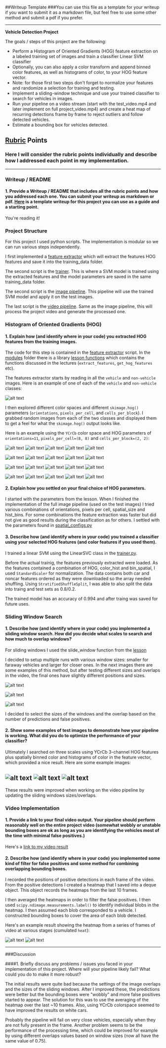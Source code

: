##Writeup Template
###You can use this file as a template for your writeup if you want to submit it as a markdown file, but feel free to use some other method and submit a pdf if you prefer.

---

**Vehicle Detection Project**

The goals / steps of this project are the following:

* Perform a Histogram of Oriented Gradients (HOG) feature extraction on a labeled training set of images and train a classifier Linear SVM classifier
* Optionally, you can also apply a color transform and append binned color features, as well as histograms of color, to your HOG feature vector.
* Note: for those first two steps don't forget to normalize your features and randomize a selection for training and testing.
* Implement a sliding-window technique and use your trained classifier to search for vehicles in images.
* Run your pipeline on a video stream (start with the test_video.mp4 and later implement on full project_video.mp4) and create a heat map of recurring detections frame by frame to reject outliers and follow detected vehicles.
* Estimate a bounding box for vehicles detected.

[//]: # (Image References)
[image1]: ./examples/car_not_car.png

[hog_c1]: ./output_images/train_hog_features/img1.png
[hog_c2]: ./output_images/train_hog_features/img2.png
[hog_c3]: ./output_images/train_hog_features/img3.png
[hog_c4]: ./output_images/train_hog_features/img4.png
[hog_c5]: ./output_images/train_hog_features/img5.png
[hog_c6]: ./output_images/train_hog_features/orig1.png
[hog_c7]: ./output_images/train_hog_features/orig2.png
[hog_c8]: ./output_images/train_hog_features/orig3.png
[hog_c9]: ./output_images/train_hog_features/orig4.png
[hog_c10]: ./output_images/train_hog_features/orig5.png

[hog_n1]: ./output_images/train_hog_features_car/img1.png
[hog_n2]: ./output_images/train_hog_features_car/img2.png
[hog_n3]: ./output_images/train_hog_features_car/img3.png
[hog_n4]: ./output_images/train_hog_features_car/img4.png
[hog_n5]: ./output_images/train_hog_features_car/img5.png
[hog_n6]: ./output_images/train_hog_features_car/orig1.png
[hog_n7]: ./output_images/train_hog_features_car/orig2.png
[hog_n8]: ./output_images/train_hog_features_car/orig3.png
[hog_n9]: ./output_images/train_hog_features_car/orig4.png
[hog_n10]: ./output_images/train_hog_features_car/orig5.png

[slide1]: ./output_images/image_slide_windows/img1_far.png
[slide2]: ./output_images/image_slide_windows/img1_med1.png
[slide3]: ./output_images/image_slide_windows/img1_near.png

[foud_cars1]: ./output_images/found_cars/img2.png
[foud_cars2]: ./output_images/found_cars/img3.png
[foud_cars3]: ./output_images/found_cars/img4.png

[heatmap1]: ./output_images/heatmap_cars/img4.png
[heatmap2]: ./output_images/heatmap_cars/img12.png

[image5]: ./examples/bboxes_and_heat.png
[image6]: ./examples/labels_map.png
[image7]: ./examples/output_bboxes.png
[video1]: ./project_video.mp4

## [Rubric](https://review.udacity.com/#!/rubrics/513/view) Points
### Here I will consider the rubric points individually and describe how I addressed each point in my implementation.  

---
### Writeup / README

#### 1. Provide a Writeup / README that includes all the rubric points and how you addressed each one.  You can submit your writeup as markdown or pdf.  [Here](https://github.com/udacity/CarND-Vehicle-Detection/blob/master/writeup_template.md) is a template writeup for this project you can use as a guide and a starting point.  

You're reading it!

### Project Structure

For this project I used python scripts. The implementation is modular so we can run various steps independently.

I first implemented a [feature extractor](https://github.com/adifatol/CarND-Vehicle-Detection/blob/master/feature_extractor.py) which will extract the features HOG features and save it into the training_data folder.

The second script is the [trainer](https://github.com/adifatol/CarND-Vehicle-Detection/blob/master/trainer.py). This is where a SVM model is trained using the extracted features and the model parameters are saved in the same training_data folder.

The second script is the [image pipeline](https://github.com/adifatol/CarND-Vehicle-Detection/blob/master/pipeline_img.py). This pipeline will use the trained SVM model and apply it on the test images.

The last script is the [video pipeline](https://github.com/adifatol/CarND-Vehicle-Detection/blob/master/pipeline_video.py). Same as the image pipeline, this will process the project video and generate the processed one.

### Histogram of Oriented Gradients (HOG)

#### 1. Explain how (and identify where in your code) you extracted HOG features from the training images.

The code for this step is contained in the [feature extractor](https://github.com/adifatol/CarND-Vehicle-Detection/blob/master/feature_extractor.py) script. In the [modules](https://github.com/adifatol/CarND-Vehicle-Detection/tree/master/modules) folder there is a library [lesson functions](https://github.com/adifatol/CarND-Vehicle-Detection/blob/master/modules/lesson_functions.py) which contains the functions discussed in the lectures (`extract_features`, `get_hog_features` etc).

The features extractor starts by reading in all the `vehicle` and `non-vehicle` images. Here is an example of one of each of the `vehicle` and `non-vehicle` classes:

![alt text][image1]

I then explored different color spaces and different `skimage.hog()` parameters (`orientations`, `pixels_per_cell`, and `cells_per_block`).  I grabbed random images from each of the two classes and displayed them to get a feel for what the `skimage.hog()` output looks like.

Here is an example using the `YCrCb` color space and HOG parameters of `orientations=11`, `pixels_per_cell=(8, 8)` and `cells_per_block=(2, 2)`:


![alt text][hog_c1] ![alt text][hog_c2] ![alt text][hog_c3] ![alt text][hog_c4] ![alt text][hog_c5]

![alt text][hog_c6] ![alt text][hog_c7] ![alt text][hog_c8] ![alt text][hog_c9] ![alt text][hog_c10]

![alt text][hog_n1] ![alt text][hog_n2] ![alt text][hog_n3] ![alt text][hog_n4] ![alt text][hog_n5]

![alt text][hog_n6] ![alt text][hog_n7] ![alt text][hog_n8] ![alt text][hog_n9] ![alt text][hog_n10]

#### 2. Explain how you settled on your final choice of HOG parameters.

I started with the parameters from the lesson. When I finished the implementation of the full image pipeline (used on the test images) I tried various combinations of orientations, pixels per cell, spatial_size and hist_bins. For some combinations the feature extraction was faster but did not give as good results during the classification as for others. I settled with the parameters found in [spatial_configs.py](https://github.com/adifatol/CarND-Vehicle-Detection/blob/master/modules/spatial_configs.py)

#### 3. Describe how (and identify where in your code) you trained a classifier using your selected HOG features (and color features if you used them).

I trained a linear SVM using the LinearSVC class in the [trainer.py](https://github.com/adifatol/CarND-Vehicle-Detection/blob/master/trainer.py).

Before the actual trainig, the features previously extracted were loaded. As the features contained a combination of HOG, color_hist and bin_spatial, I used `StandardScaler` for normalization. The data contains both car and noncar features ordered as they were downloaded so the array needed shuffling. Using `StratifiedShuffleSplit`, I was able to also split the data into traing and test sets as 0.8/0.2.

The trained model has an accuracy of 0.994 and after traing was saved for future uses.

### Sliding Window Search

#### 1. Describe how (and identify where in your code) you implemented a sliding window search.  How did you decide what scales to search and how much to overlap windows?

For sliding windows I used the slide_window function from the [lesson](https://github.com/adifatol/CarND-Vehicle-Detection/blob/master/modules/lesson_functions.py)

I decided to setup multiple runs with various window sizes: smaller for faraway vehicles and larger for closer ones. In the next images there are some examples of this method, but after testing different sizes and overlaps in the video, the final ones have slightly different positions and sizes.

![alt text][slide1]

![alt text][slide2]

![alt text][slide3]

I decided to select the sizes of the windows and the overlap based on the number of predictions and false positives.

#### 2. Show some examples of test images to demonstrate how your pipeline is working.  What did you do to optimize the performance of your classifier?

Ultimately I searched on three scales using YCrCb 3-channel HOG features plus spatially binned color and histograms of color in the feature vector, which provided a nice result.  Here are some example images:

![alt text][foud_cars1]
![alt text][foud_cars2]
![alt text][foud_cars3]
---

These results were improved when working on the video pipeline by updating the sliding windows sizes/overlaps.

### Video Implementation

#### 1. Provide a link to your final video output.  Your pipeline should perform reasonably well on the entire project video (somewhat wobbly or unstable bounding boxes are ok as long as you are identifying the vehicles most of the time with minimal false positives.)
Here's a [link to my video result](./project_processed_video.mp4)


#### 2. Describe how (and identify where in your code) you implemented some kind of filter for false positives and some method for combining overlapping bounding boxes.

I recorded the positions of positive detections in each frame of the video. From the positive detections I created a heatmap that I saved into a deque object. This object records the heatmaps from the last 10 frames.

I then averaged the heatmaps in order to filter the false positives.  I then used `scipy.ndimage.measurements.label()` to identify individual blobs in the heatmap.  I then assumed each blob corresponded to a vehicle.  I constructed bounding boxes to cover the area of each blob detected.

Here's an example result showing the heatmap from a series of frames of video at various stages (cumulated `heat`):

![alt text][heatmap1]
![alt text][heatmap2]

---

###Discussion

####1. Briefly discuss any problems / issues you faced in your implementation of this project.  Where will your pipeline likely fail?  What could you do to make it more robust?

The initial results were quite bad because the settings of the image overlaps and the sizes of the sliding windows. After I improved these, the predictions were better but the bounding boxes were "wobbly" and more false positives started to appear.
The solution for this was to use the averaging of the heatmap over the last ~10 frames. Also, using YCrCb colorspace seemed to have improved the results on white cars.

Probably the pipeline will fail on very close vehicles, especially when they are not fully present in the frame. Another problem seems to be the performance of the processing time, which could be improved for example by using different overlaps values based on window sizes (now all have the same value of 0.75).
